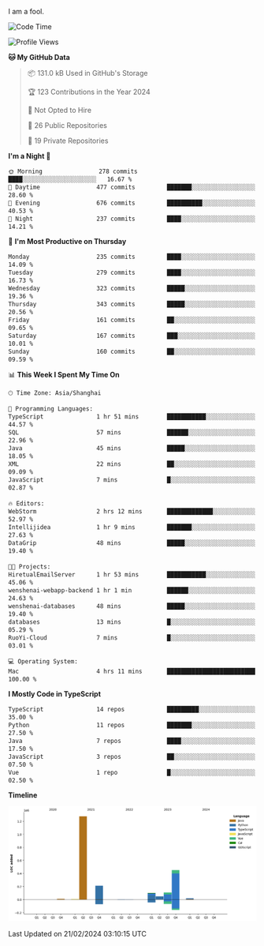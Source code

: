 I am a fool.

<!--START_SECTION:waka-->
![Code Time](http://img.shields.io/badge/Code%20Time-1%2C200%20hrs%2023%20mins-blue)

![Profile Views](http://img.shields.io/badge/Profile%20Views-0-blue)

**🐱 My GitHub Data** 

> 📦 131.0 kB Used in GitHub's Storage 
 > 
> 🏆 123 Contributions in the Year 2024
 > 
> 🚫 Not Opted to Hire
 > 
> 📜 26 Public Repositories 
 > 
> 🔑 19 Private Repositories 
 > 
**I'm a Night 🦉** 

```text
🌞 Morning                278 commits         ████░░░░░░░░░░░░░░░░░░░░░   16.67 % 
🌆 Daytime                477 commits         ███████░░░░░░░░░░░░░░░░░░   28.60 % 
🌃 Evening                676 commits         ██████████░░░░░░░░░░░░░░░   40.53 % 
🌙 Night                  237 commits         ████░░░░░░░░░░░░░░░░░░░░░   14.21 % 
```
📅 **I'm Most Productive on Thursday** 

```text
Monday                   235 commits         ████░░░░░░░░░░░░░░░░░░░░░   14.09 % 
Tuesday                  279 commits         ████░░░░░░░░░░░░░░░░░░░░░   16.73 % 
Wednesday                323 commits         █████░░░░░░░░░░░░░░░░░░░░   19.36 % 
Thursday                 343 commits         █████░░░░░░░░░░░░░░░░░░░░   20.56 % 
Friday                   161 commits         ██░░░░░░░░░░░░░░░░░░░░░░░   09.65 % 
Saturday                 167 commits         ███░░░░░░░░░░░░░░░░░░░░░░   10.01 % 
Sunday                   160 commits         ██░░░░░░░░░░░░░░░░░░░░░░░   09.59 % 
```


📊 **This Week I Spent My Time On** 

```text
🕑︎ Time Zone: Asia/Shanghai

💬 Programming Languages: 
TypeScript               1 hr 51 mins        ███████████░░░░░░░░░░░░░░   44.57 % 
SQL                      57 mins             ██████░░░░░░░░░░░░░░░░░░░   22.96 % 
Java                     45 mins             █████░░░░░░░░░░░░░░░░░░░░   18.05 % 
XML                      22 mins             ██░░░░░░░░░░░░░░░░░░░░░░░   09.09 % 
JavaScript               7 mins              █░░░░░░░░░░░░░░░░░░░░░░░░   02.87 % 

🔥 Editors: 
WebStorm                 2 hrs 12 mins       █████████████░░░░░░░░░░░░   52.97 % 
Intellijidea             1 hr 9 mins         ███████░░░░░░░░░░░░░░░░░░   27.63 % 
DataGrip                 48 mins             █████░░░░░░░░░░░░░░░░░░░░   19.40 % 

🐱‍💻 Projects: 
HiretualEmailServer      1 hr 53 mins        ███████████░░░░░░░░░░░░░░   45.06 % 
wenshenai-webapp-backend 1 hr 1 min          ██████░░░░░░░░░░░░░░░░░░░   24.63 % 
wenshenai-databases      48 mins             █████░░░░░░░░░░░░░░░░░░░░   19.40 % 
databases                13 mins             █░░░░░░░░░░░░░░░░░░░░░░░░   05.29 % 
RuoYi-Cloud              7 mins              █░░░░░░░░░░░░░░░░░░░░░░░░   03.01 % 

💻 Operating System: 
Mac                      4 hrs 11 mins       █████████████████████████   100.00 % 
```

**I Mostly Code in TypeScript** 

```text
TypeScript               14 repos            █████████░░░░░░░░░░░░░░░░   35.00 % 
Python                   11 repos            ███████░░░░░░░░░░░░░░░░░░   27.50 % 
Java                     7 repos             ████░░░░░░░░░░░░░░░░░░░░░   17.50 % 
JavaScript               3 repos             ██░░░░░░░░░░░░░░░░░░░░░░░   07.50 % 
Vue                      1 repo              █░░░░░░░░░░░░░░░░░░░░░░░░   02.50 % 
```



**Timeline**

![Lines of Code chart](https://raw.githubusercontent.com/VeejaLiu/VeejaLiu/master/assets/bar_graph.png)


 Last Updated on 21/02/2024 03:10:15 UTC
<!--END_SECTION:waka-->

